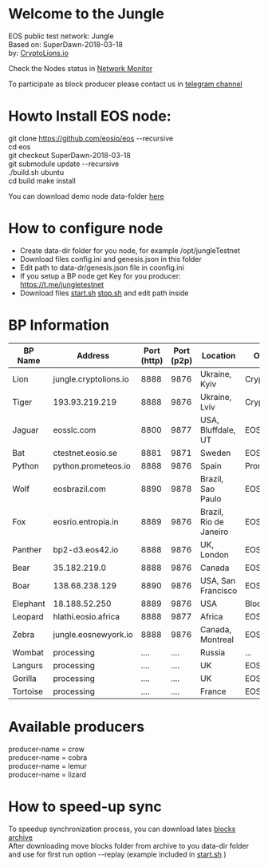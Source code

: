 # Welcome to the Jungle
EOS public test network: Jungle   
Based on: SuperDawn-2018-03-18  
by: <a target="_blank" href="http://CryptoLions.io">CryptoLions.io</a>  


Check the Nodes status in <a target="_blank" href="http://jungle.cryptolions.io:9898/monitor/">Network Monitor</a>

To participate as block producer please contact us in <a target="_blank" href="https://t.me/jungletestnet">telegram channel</a>


# Howto Install EOS node:  
  
git clone https://github.com/eosio/eos --recursive  
cd eos  
git checkout SuperDawn-2018-03-18  
git submodule update --recursive  
./build.sh ubuntu  
cd build
make install

You can download demo node data-folder <a href="http://jungle.cryptolions.io:9898/JungleTestnetBPnode.tar.gz">here</a>

# How to configure node
- Create data-dir folder for you node, for example /opt/jungleTestnet  
- Download files config.ini and genesis.json in this folder  
- Edit path to data-dr/genesis.json file in coonfig.ini
- If you setup a BP node get Key for you producer: https://t.me/jungletestnet  
- Download files <a href="https://github.com/CryptoLions/scripts/blob/master/start.sh">start.sh</a> <a href="https://github.com/CryptoLions/scripts/blob/master/stop.sh">stop.sh</a> and edit path inside


# BP Information
| BP Name | Address | Port (http) | Port (p2p) | Location | Organisation |
|---------|---------|-------------|------------|----------|--------------|
| Lion | jungle.cryptolions.io | 8888 | 9876 | Ukraine, Kyiv | CryptoLions.io |
| Tiger | 193.93.219.219 | 8888 | 9876 | Ukraine, Lviv | CryptoLions.io |
| Jaguar | eosslc.com | 8800 | 9877 | USA, Bluffdale, UT | EOSNet.io |
| Bat | ctestnet.eosio.se | 8881 | 9871 | Sweden | EOSio.se |
| Python |  python.prometeos.io | 8888 | 9876 | Spain | Prometeos.io |
| Wolf | eosbrazil.com | 8890  | 9878 | Brazil, Sao Paulo | EOS Brazil  |
| Fox | eosrio.entropia.in | 8889  | 9876 | Brazil, Rio de Janeiro | EOS Rio  |
| Panther | bp2-d3.eos42.io | 8888  | 9876 | UK, London | EOS42.io|
| Bear | 35.182.219.0 | 8888  | 9876 | Canada | EOS.Cafe |
| Boar | 138.68.238.129 | 8890  | 9876 | USA,  San Francisco | EOSBR |
| Elephant | 18.188.52.250 | 8889  | 9876 | USA | Blockpro.one |
| Leopard | hlathi.eosio.africa | 8888  | 9877 | Africa | EOSio.africa |
| Zebra | jungle.eosnewyork.io | 8888  | 9876 | Canada, Montreal | EOS New York |
| Wombat | processing | ....  | .... | Russia | ... |
| Langurs | processing | ....  | .... | UK | EOSgreen.io |
| Gorilla | processing | ....  | .... | UK | EOSnottingham.io |
| Tortoise | processing | ....  | .... | France | EOSdac.io |



# Available producers

producer-name = crow  
producer-name = cobra  
producer-name = lemur  
producer-name = lizard  


# How to speed-up sync
To speedup synchronization process, you can download lates <a target="_blank" href="http://jungle.cryptolions.io:9898/blocks/jungleBlocks.tar.gz">blocks archive </a>  
After downloading move blocks folder from archive to you data-dir folder and use for first run option --replay (example included in <a href="https://github.com/CryptoLions/scripts/blob/master/start.sh">start.sh</a> )  
